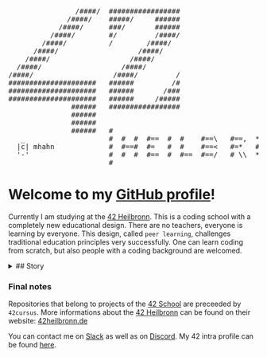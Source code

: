 <pre>
                /####/  #################                                      
              /####/    #####/     ######                                      
            /####/      ###/       ######                                      
          /####/        #/         /####/                                      
        /####/          /        /####/                                        
      /####/                   /####/                                          
    /####/                   /####/                                            
  /####/                   /####/                                              
/####/                   /####/         /                                      
#####################   ######         /#                                      
#####################   ######       /###                                      
#####################   ######     /#####                                      
               ######   #################                                      
               ######                                                          
               ######                                                          
               ######   #                                                      
   _                    #  #  #  #==  #  #    #==\   #==,  *==*  #\\  #  #\\  #
  |c| mhahn             #  #==#  #=   #  #    #==<   #=*   #  #  # \\ #  # \\ #
  '-'                   #  #  #  #==  #  #==  #==/   # \\  *==*  #  \\#  #  \\#
                        #                                                      
</pre>
# Welcome to my [GitHub profile]!
Currently I am studying at the [42 Heilbronn]. This is a coding school with a
completely new educational design. There are no teachers, everyone is learning
by everyone. This design, called ``peer learning``, challenges traditional
education principles very successfully. One can learn coding from scratch, but
also people with a coding background are welcomed.

<details>
<summary>## Story</summary>
I started my journey of programming back in 2012, when I was 12 years old. I
started by reading a book about the [Java Programming Language]. After that, I
wrote a few projects in order to learn more about the main principles of
coding. After going through a second book, I wrote the [iSongs-RadioText]
project.

In 2015, I jumped on the Android platform and wrote a few apps,
including the [Rock-Paper-Scissors] app. Later, in 2016, I started
experimenting with OpenGL ES on Android. In addition to that project, I wrote
the [Shader IDE] to improve the workflow with the GLSL shaders. As I used the
Wavefront format for the 3D data for my app, I wrote the [Object Converter] in
2017, which converts the Wavefront 3D data in my own file format, called
**G**raphic**W**orld**O**bjects. Also in 2017, I wrote a small application to
automatically connect to my Android device, the [ADB Connector].

After having done all these projects, I made in 2018 an application to make
backups of my projects, the [Project_Backupper]. Initially, it should simply
copy registered files to a specific location. As I was working in a virtual
machine, I had the problem that the guest was able to see the host's file
system, but the host could not see the guest's file system. To be still able to
copy the files, I added the possibility to use to instances of the application,
one inside of the VM, one on the host machine. The two instances are
communicating via the local network.

In 2019, I remade the [iSongs-RadioText] project, showing my capabilities of
coding in the [Java Programming language]. After finishing it, having made all
projects using the [Java Programming language], I decided to move on with
another language, the [Swift Programming language]. I started learning the
[Swift Programming language] already back in 2016, but my first project is from
2019, the [ADB Connector Mac]. This is a remake of the [ADB Connector], which
was written in a quick and dirty way.

In the second half of 2020, I started learning C++. But soon in the beginning
of 2021, I discovered the [42 School], and I decided to give the [42 Heilbronn]
a try. After I have been selected after the [piscine], I became one of the
first students to discover the freshly opened [42 Heilbronn]. The language used
in their core [curriculum] is the C Programming language.
</details>

### Final notes
Repositories that belong to projects of the [42 School] are preceeded by
``42cursus``. More informations about the [42 Heilbronn] can be found on their
website: [42heilbronn.de](https://www.42heilbronn.de/learncoderepeat)

You can contact me on [Slack] as well as on [Discord]. My 42 intra profile can
be found [here](https://profile.intra.42.fr/users/mhahn).

[iSongs-RadioText]: https://www.github.com/mhahnFr/iSongs-RadioText
[Rock-Paper-Scissors]: https://www.github.com/mhahnFr/RockPaperScissors
[Shader IDE]: https://www.github.com/mhahnFr/ShaderIDE
[Object Converter]: https://www.github.com/mhahnFr/Object_Converter
[ADB Connector]: https://www.github.com/mhahnFr/ADB_Connector
[Project_Backupper]: https://www.github.com/mhahnFr/Project_Backupper
[Swift Programming language]: https://www.github.com/apple/swift
[ADB Connector Mac]: https://www.github.com/mhahnFr/ADB_Connector_Mac
[piscine]: https://www.42heilbronn.de/learncoderepeat
[curriculum]: https://www.42heilbronn.de/en/curriculum
[42 School]: https://www.github.com/42-School
[42 Heilbronn]: https://www.42heilbronn.de/learncoderepeat
[GitHub Profile]: https://www.github.com/mhahnFr
[Java Programming language]: https://www.github.com/openjdk
[Slack]: https://42born2code.slack.com/team/U024Z2NSVK7
[Discord]: https://www.discordapp.com/users/831935383997644870
